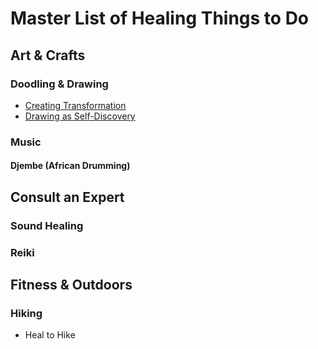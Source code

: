 
# Master List of Healing Things to Do

## Art & Crafts

### Doodling & Drawing

- [Creating Transformation](https://www.skillshare.com/classes/Creative-Transformation-9-Exercises-to-Draw-Write-and-Discover-Your-Future/543636929)
- [Drawing as Self-Discovery](https://www.skillshare.com/classes/Drawing-as-Self-Discovery-5-Ways-to-Start/831070146)

### Music

#### Djembe (African Drumming)

## Consult an Expert

### Sound Healing

### Reiki

## Fitness & Outdoors
### Hiking
- Heal to Hike
